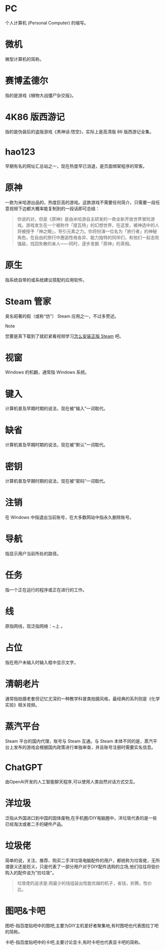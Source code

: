 # PC

个人计算机 (Personal Computer) 的缩写。

# 微机

微型计算机的简称。

# 赛博孟德尔

指的是游戏《植物大战僵尸杂交版》。

# 4K86 版西游记

指的是伪装后的盗版游戏《黑神话:悟空》，实际上是高清版 86 版西游记全集。

# hao123

早期有名的网址汇总站之一，现在热度早已消退，是页面绑架程序的常客。

# 原神

一款为米哈游出品的，热度巨高的游戏。这款游戏不需要任何简介，只需要一段任意视频下边都大概率能复制到的一段话即可总结：


> 你说的对，但是《原神》是由米哈游自主研发的一款全新开放世界冒险游戏。游戏发生在一个被称作「提瓦特」的幻想世界，在这里，被神选中的人将被授予「神之眼」，导引元素之力。你将扮演一位名为「旅行者」的神秘角色，在自由的旅行中邂逅性格各异、能力独特的同伴们，和他们一起击败强敌，找回失散的亲人——同时，逐步发掘「原神」的真相。


# 原生

指系统自带的或系统建议搭配的应用软件。

# Steam 管家

臭名昭著的假（或称“仿”） Steam 应用之一，不过多赘述。

> [!NOTE]
> 您要是真下载到了就赶紧看视频学习[怎么安装正版 Steam](/4.清朝老片/Steam%20系列（未完成）#如何进行-steam-的安装) 吧。

# 视窗

Windows 的机翻，通常指 Windows 系统。

# 键入

计算机普及早期时期的说法，现在被“输入”一词取代。

# 缺省

计算机普及早期时期的说法，现在被“默认”一词取代。

# 密钥

计算机普及早期时期的说法，现在被“密码”一词取代。

# 注销

在 Windows 中指退出当前账号，在大多数网站中指永久删除账号。

# 导航

指显示用户当前所处的路径。

# 任务

指一个正在运行的程序或正在进行的工作。

# 线

原指网线，现泛指网络：~上 。

# 占位

指在用户未输入时输入框中显示文字。

# 清朝老片

通常指拍摄老套但记忆尤深的一种教学科普类拍摄风格，最经典的系列则是《化学实验》相关视频。

# 蒸汽平台

Steam 平台的国内代理，账号与 Steam 互通。与 Steam 本体不同的是，蒸汽平台上发布的游戏会根据国内政策进行单独审查，并且账号注册时需要实名信息。

# ChatGPT

由OpenAI开发的人工智能聊天程序,可以使用人类自然对话方式交互。

# 洋垃圾

泛指从外国进口到中国的固体废物,在手机圈/DIY电脑圈中，洋垃圾代表的是一些已经淘汰或者二手的硬件产品。

# 垃圾佬

简单的说，关注、推荐、购买二手洋垃圾电脑配件的用户，都统称为垃圾佬，无所谓褒义还是贬义，只是代表了一部分用户对于DIY配件选购的立场,他们往往将低价购入的配件说为"捡垃圾"。
> 垃圾佬的追求是:用最少的钱组装出性能优越的机子，省钱，折腾，性价比。

# 图吧&卡吧

图吧-指百度贴吧中的图吧,主要为DIY主机爱好者聚集地,有时图吧也代表图拉丁吧的简称。

卡吧-指百度贴吧中的卡吧,主要讨论显卡,有时卡吧也代表显卡吧的简称。

